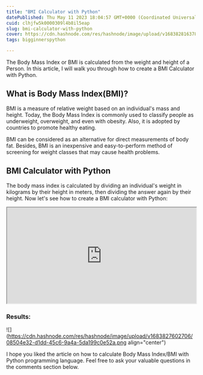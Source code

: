 ```yaml
---
title: "BMI Calculator with Python"
datePublished: Thu May 11 2023 18:04:57 GMT+0000 (Coordinated Universal Time)
cuid: clhjfw5k0000309l4b8il5eap
slug: bmi-calculator-with-python
cover: https://cdn.hashnode.com/res/hashnode/image/upload/v1683828163789/798d0b53-9e83-4aad-ade8-6cf8e8e8b4b8.png
tags: bigginnerspython

---
```


The Body Mass Index or BMI is calculated from the weight and height of a Person. In this article, I will walk you through how to create a BMI Calculator with Python.

## What is Body Mass Index(BMI)?

BMI is a measure of relative weight based on an individual's mass and height. Today, the Body Mass Index is commonly used to classify people as underweight, overweight, and even with obesity. Also, it is adopted by countries to promote healthy eating.

BMI can be considered as an alternative for direct measurements of body fat. Besides, BMI is an inexpensive and easy-to-perform method of screening for weight classes that may cause health problems.

## BMI Calculator with Python

The body mass index is calculated by dividing an individual's weight in kilograms by their height in meters, then dividing the answer again by their height. Now let's see how to create a BMI calculator with Python:

<iframe src="https://www.thiscodeworks.com/embed/645d2a83684f2d00130265b1" style="width:100%;height:255px"></iframe>

### Results:

![](https://cdn.hashnode.com/res/hashnode/image/upload/v1683827602706/08504e32-d1dd-45c6-9a4a-5da199c0e52a.png align="center")

I hope you liked the article on how to calculate Body Mass Index/BMI with Python programming language. Feel free to ask your valuable questions in the comments section below.